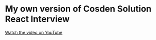 # My own version of Cosden Solution React Interview

[Watch the video on YouTube](https://www.youtube.com/watch?v=QjBAEPcNZHs&ab_channel=CosdenSolutions)
